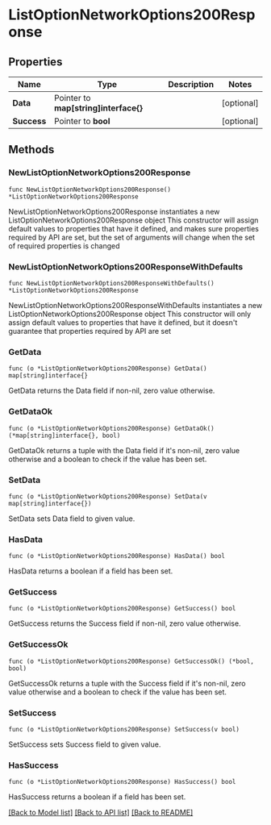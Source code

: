 # ListOptionNetworkOptions200Response

## Properties

Name | Type | Description | Notes
------------ | ------------- | ------------- | -------------
**Data** | Pointer to **map[string]interface{}** |  | [optional] 
**Success** | Pointer to **bool** |  | [optional] 

## Methods

### NewListOptionNetworkOptions200Response

`func NewListOptionNetworkOptions200Response() *ListOptionNetworkOptions200Response`

NewListOptionNetworkOptions200Response instantiates a new ListOptionNetworkOptions200Response object
This constructor will assign default values to properties that have it defined,
and makes sure properties required by API are set, but the set of arguments
will change when the set of required properties is changed

### NewListOptionNetworkOptions200ResponseWithDefaults

`func NewListOptionNetworkOptions200ResponseWithDefaults() *ListOptionNetworkOptions200Response`

NewListOptionNetworkOptions200ResponseWithDefaults instantiates a new ListOptionNetworkOptions200Response object
This constructor will only assign default values to properties that have it defined,
but it doesn't guarantee that properties required by API are set

### GetData

`func (o *ListOptionNetworkOptions200Response) GetData() map[string]interface{}`

GetData returns the Data field if non-nil, zero value otherwise.

### GetDataOk

`func (o *ListOptionNetworkOptions200Response) GetDataOk() (*map[string]interface{}, bool)`

GetDataOk returns a tuple with the Data field if it's non-nil, zero value otherwise
and a boolean to check if the value has been set.

### SetData

`func (o *ListOptionNetworkOptions200Response) SetData(v map[string]interface{})`

SetData sets Data field to given value.

### HasData

`func (o *ListOptionNetworkOptions200Response) HasData() bool`

HasData returns a boolean if a field has been set.

### GetSuccess

`func (o *ListOptionNetworkOptions200Response) GetSuccess() bool`

GetSuccess returns the Success field if non-nil, zero value otherwise.

### GetSuccessOk

`func (o *ListOptionNetworkOptions200Response) GetSuccessOk() (*bool, bool)`

GetSuccessOk returns a tuple with the Success field if it's non-nil, zero value otherwise
and a boolean to check if the value has been set.

### SetSuccess

`func (o *ListOptionNetworkOptions200Response) SetSuccess(v bool)`

SetSuccess sets Success field to given value.

### HasSuccess

`func (o *ListOptionNetworkOptions200Response) HasSuccess() bool`

HasSuccess returns a boolean if a field has been set.


[[Back to Model list]](../README.md#documentation-for-models) [[Back to API list]](../README.md#documentation-for-api-endpoints) [[Back to README]](../README.md)


